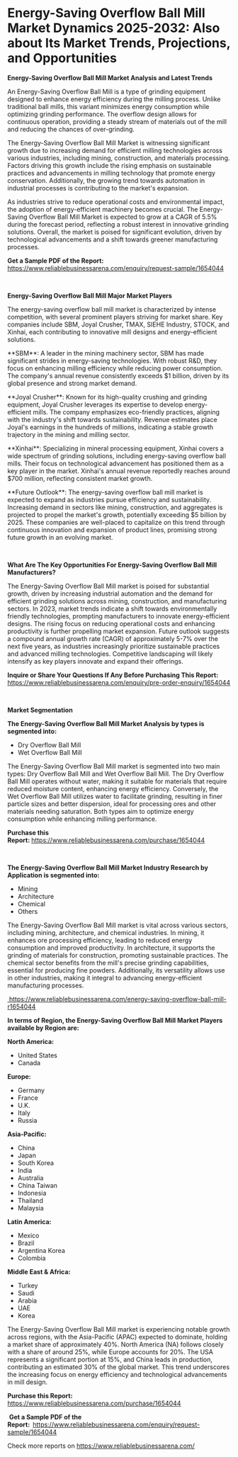 <p><h1>Energy-Saving Overflow Ball Mill Market Dynamics 2025-2032: Also about Its Market Trends, Projections, and Opportunities</h1></p><p><strong>Energy-Saving Overflow Ball Mill Market Analysis and Latest Trends</strong></p>
<p><p>An Energy-Saving Overflow Ball Mill is a type of grinding equipment designed to enhance energy efficiency during the milling process. Unlike traditional ball mills, this variant minimizes energy consumption while optimizing grinding performance. The overflow design allows for continuous operation, providing a steady stream of materials out of the mill and reducing the chances of over-grinding.</p><p>The Energy-Saving Overflow Ball Mill Market is witnessing significant growth due to increasing demand for efficient milling technologies across various industries, including mining, construction, and materials processing. Factors driving this growth include the rising emphasis on sustainable practices and advancements in milling technology that promote energy conservation. Additionally, the growing trend towards automation in industrial processes is contributing to the market's expansion.</p><p>As industries strive to reduce operational costs and environmental impact, the adoption of energy-efficient machinery becomes crucial. The Energy-Saving Overflow Ball Mill Market is expected to grow at a CAGR of 5.5% during the forecast period, reflecting a robust interest in innovative grinding solutions. Overall, the market is poised for significant evolution, driven by technological advancements and a shift towards greener manufacturing processes.</p></p>
<p><strong>Get a Sample PDF of the Report:&nbsp;</strong> <a href="https://www.reliablebusinessarena.com/enquiry/request-sample/1654044?utm_campaign=3526&utm_medium=2&utm_source=Github&utm_content=ia&utm_term=11042025&utm_id=energy-saving-overflow-ball-mill">https://www.reliablebusinessarena.com/enquiry/request-sample/1654044</a></p>
<p>&nbsp;</p>
<p><strong>Energy-Saving Overflow Ball Mill Major Market Players</strong></p>
<p><p>The energy-saving overflow ball mill market is characterized by intense competition, with several prominent players striving for market share. Key companies include SBM, Joyal Crusher, TMAX, SIEHE Industry, STOCK, and Xinhai, each contributing to innovative mill designs and energy-efficient solutions.</p><p>**SBM**: A leader in the mining machinery sector, SBM has made significant strides in energy-saving technologies. With robust R&D, they focus on enhancing milling efficiency while reducing power consumption. The company's annual revenue consistently exceeds $1 billion, driven by its global presence and strong market demand.</p><p>**Joyal Crusher**: Known for its high-quality crushing and grinding equipment, Joyal Crusher leverages its expertise to develop energy-efficient mills. The company emphasizes eco-friendly practices, aligning with the industry's shift towards sustainability. Revenue estimates place Joyal's earnings in the hundreds of millions, indicating a stable growth trajectory in the mining and milling sector.</p><p>**Xinhai**: Specializing in mineral processing equipment, Xinhai covers a wide spectrum of grinding solutions, including energy-saving overflow ball mills. Their focus on technological advancement has positioned them as a key player in the market. Xinhai's annual revenue reportedly reaches around $700 million, reflecting consistent market growth.</p><p>**Future Outlook**: The energy-saving overflow ball mill market is expected to expand as industries pursue efficiency and sustainability. Increasing demand in sectors like mining, construction, and aggregates is projected to propel the market's growth, potentially exceeding $5 billion by 2025. These companies are well-placed to capitalize on this trend through continuous innovation and expansion of product lines, promising strong future growth in an evolving market.</p></p>
<p>&nbsp;</p>
<p><strong>What Are The Key Opportunities For Energy-Saving Overflow Ball Mill Manufacturers?</strong></p>
<p><p>The Energy-Saving Overflow Ball Mill market is poised for substantial growth, driven by increasing industrial automation and the demand for efficient grinding solutions across mining, construction, and manufacturing sectors. In 2023, market trends indicate a shift towards environmentally friendly technologies, prompting manufacturers to innovate energy-efficient designs. The rising focus on reducing operational costs and enhancing productivity is further propelling market expansion. Future outlook suggests a compound annual growth rate (CAGR) of approximately 5-7% over the next five years, as industries increasingly prioritize sustainable practices and advanced milling technologies. Competitive landscaping will likely intensify as key players innovate and expand their offerings.</p></p>
<p><strong>Inquire or Share Your Questions If Any Before Purchasing This Report:</strong> <a href="https://www.reliablebusinessarena.com/enquiry/pre-order-enquiry/1654044?utm_campaign=3526&utm_medium=2&utm_source=Github&utm_content=ia&utm_term=11042025&utm_id=energy-saving-overflow-ball-mill">https://www.reliablebusinessarena.com/enquiry/pre-order-enquiry/1654044</a></p>
<p>&nbsp;</p>
<p><strong>Market Segmentation</strong></p>
<p><strong>The Energy-Saving Overflow Ball Mill Market Analysis by types is segmented into:</strong></p>
<p><ul><li>Dry Overflow Ball Mill</li><li>Wet Overflow Ball Mill</li></ul></p>
<p><p>The Energy-Saving Overflow Ball Mill market is segmented into two main types: Dry Overflow Ball Mill and Wet Overflow Ball Mill. The Dry Overflow Ball Mill operates without water, making it suitable for materials that require reduced moisture content, enhancing energy efficiency. Conversely, the Wet Overflow Ball Mill utilizes water to facilitate grinding, resulting in finer particle sizes and better dispersion, ideal for processing ores and other materials needing saturation. Both types aim to optimize energy consumption while enhancing milling performance.</p></p>
<p><strong>Purchase this Report:&nbsp;</strong><a href="https://www.reliablebusinessarena.com/purchase/1654044?utm_campaign=3526&utm_medium=2&utm_source=Github&utm_content=ia&utm_term=11042025&utm_id=energy-saving-overflow-ball-mill">https://www.reliablebusinessarena.com/purchase/1654044</a></p>
<p>&nbsp;</p>
<p><strong>The Energy-Saving Overflow Ball Mill Market Industry Research by Application is segmented into:</strong></p>
<p><ul><li>Mining</li><li>Architecture</li><li>Chemical</li><li>Others</li></ul></p>
<p><p>The Energy-Saving Overflow Ball Mill market is vital across various sectors, including mining, architecture, and chemical industries. In mining, it enhances ore processing efficiency, leading to reduced energy consumption and improved productivity. In architecture, it supports the grinding of materials for construction, promoting sustainable practices. The chemical sector benefits from the mill's precise grinding capabilities, essential for producing fine powders. Additionally, its versatility allows use in other industries, making it integral to advancing energy-efficient manufacturing processes.</p></p>
<p><a href="https://www.reliablebusinessarena.com/energy-saving-overflow-ball-mill-r1654044?utm_campaign=3526&utm_medium=2&utm_source=Github&utm_content=ia&utm_term=11042025&utm_id=energy-saving-overflow-ball-mill">&nbsp;https://www.reliablebusinessarena.com/energy-saving-overflow-ball-mill-r1654044</a></p>
<p><strong>In terms of Region, the Energy-Saving Overflow Ball Mill Market Players available by Region are:</strong></p>
<p>
    <p> <strong> North America: </strong>
        <ul>
            <li>United States</li>
            <li>Canada</li>
        </ul>
        </p> 
    <p> <strong> Europe: </strong>
        <ul>
            <li>Germany</li>
            <li>France</li>
            <li>U.K.</li>
            <li>Italy</li>
            <li>Russia</li>
        </ul>
        </p> 
    <p> <strong> Asia-Pacific: </strong>
        <ul>
            <li>China</li>
            <li>Japan</li>
            <li>South Korea</li>
            <li>India</li>
            <li>Australia</li>
            <li>China Taiwan</li>
            <li>Indonesia</li>
            <li>Thailand</li>
            <li>Malaysia</li>
        </ul>
        </p> 
    <p> <strong> Latin America: </strong>
        <ul>
            <li>Mexico</li>
            <li>Brazil</li>
            <li>Argentina Korea</li>
            <li>Colombia</li>
        </ul>
        </p> 
    <p> <strong> Middle East & Africa: </strong>
        <ul>
            <li>Turkey</li>
            <li>Saudi</li>
            <li>Arabia</li>
            <li>UAE</li>
            <li>Korea</li>
        </ul>
    </p>
    </p>
<p><p>The Energy-Saving Overflow Ball Mill market is experiencing notable growth across regions, with the Asia-Pacific (APAC) expected to dominate, holding a market share of approximately 40%. North America (NA) follows closely with a share of around 25%, while Europe accounts for 20%. The USA represents a significant portion at 15%, and China leads in production, contributing an estimated 30% of the global market. This trend underscores the increasing focus on energy efficiency and technological advancements in mill design.</p></p>
<p><strong>Purchase this Report: </strong><a href="https://www.reliablebusinessarena.com/purchase/1654044?utm_campaign=3526&utm_medium=2&utm_source=Github&utm_content=ia&utm_term=11042025&utm_id=energy-saving-overflow-ball-mill">https://www.reliablebusinessarena.com/purchase/1654044</a></p>
<p>&nbsp;<strong>Get a Sample PDF of the Report:&nbsp;&nbsp;</strong><a href="https://www.reliablebusinessarena.com/enquiry/request-sample/1654044?utm_campaign=3526&utm_medium=2&utm_source=Github&utm_content=ia&utm_term=11042025&utm_id=energy-saving-overflow-ball-mill">https://www.reliablebusinessarena.com/enquiry/request-sample/1654044</a></p>
<p><strong></strong></p>
<p>Check more reports on <a href="https://www.reliablebusinessarena.com/?utm_campaign=3526&utm_medium=2&utm_source=Github&utm_content=ia&utm_term=11042025&utm_id=energy-saving-overflow-ball-mill">https://www.reliablebusinessarena.com/</a></p>
